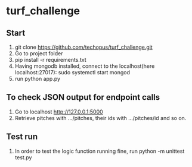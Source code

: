 # turf_challenge

## Start
1. git clone https://github.com/techopus/turf_challenge.git
2. Go to project folder
3. pip install -r requirements.txt 
4. Having mongodb installed, connect to the localhost(here localhost:27017): sudo systemctl start mongod
5. run python app.py

## To check JSON output for endpoint calls
1. Go to localhost http://127.0.0.1:5000
2. Retrieve pitches with .../pitches, their ids with .../pitches/id and so on.

## Test run
1. In order to test the logic function running fine, run python -m unittest test.py